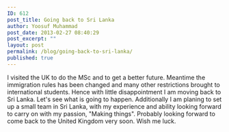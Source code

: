 ```yaml
---
ID: 612
post_title: Going back to Sri Lanka
author: Yoosuf Muhammad
post_date: 2013-02-27 08:40:29
post_excerpt: ""
layout: post
permalink: /blog/going-back-to-sri-lanka/
published: true
---
```

I visited the UK to do the MSc and to get a better future. Meantime the immigration rules has been changed and many other restrictions brought to international students. Hence with little disappointment I am moving back to Sri Lanka. Let's see what is going to happen. Additionally I am planing to set up a small team in Sri Lanka, with my experience and ability looking forward to carry on with my passion, "Making things". Probably looking forward to come back to the United Kingdom very soon. Wish me luck.